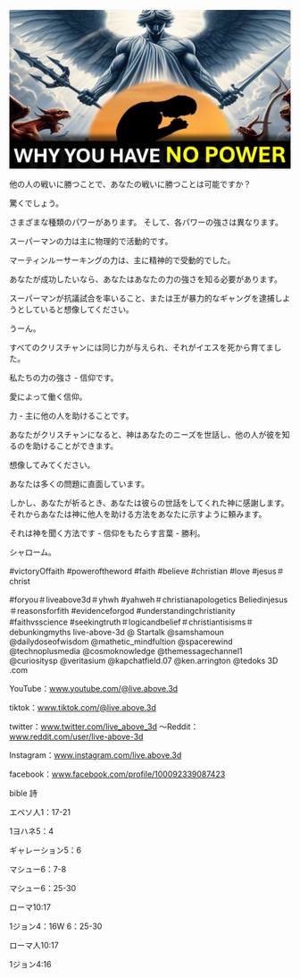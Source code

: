 ![Video cover image](../cover.jpg "cover photo")

他の人の戦いに勝つことで、あなたの戦いに勝つことは可能ですか？

驚くでしょう。

さまざまな種類のパワーがあります。 そして、各パワーの強さは異なります。

スーパーマンの力は主に物理的で活動的です。

マーティンルーサーキングの力は、主に精神的で受動的でした。

あなたが成功したいなら、あなたはあなたの力の強さを知る必要があります。

スーパーマンが抗議試合を率いること、または王が暴力的なギャングを逮捕しようとしていると想像してください。

うーん。

すべてのクリスチャンには同じ力が与えられ、それがイエスを死から育てました。

私たちの力の強さ - 信仰です。

愛によって働く信仰。

力 - 主に他の人を助けることです。

あなたがクリスチャンになると、神はあなたのニーズを世話し、他の人が彼を知るのを助けることができます。

想像してみてください。

あなたは多くの問題に直面しています。

しかし、あなたが祈るとき、あなたは彼らの世話をしてくれた神に感謝します。 それからあなたは神に他人を助ける方法をあなたに示すように頼みます。

それは神を聞く方法です - 信仰をもたらす言葉 - 勝利。

シャローム。


#victoryOffaith #poweroftheword #faith #believe #christian #love #jesus＃christ

#foryou＃liveabove3d＃yhwh #yahweh＃christianapologetics Beliedinjesus ＃reasonsforfith #evidenceforgod #understandingchristianity #faithvsscience #seekingtruth＃logicandbelief＃christiantisisms＃debunkingmyths live-above-3d @ Startalk @samshamoun @dailydoseofwisdom @mathetic_mindfultion @spacerewind @technoplusmedia @cosmoknowledge @themessagechannel1 @curiositysp @veritasium @kapchatfield.07 @ken.arrington @tedoks 3D .com

YouTube：www.youtube.com/@live.above.3d


tiktok：www.tiktok.com/@live.above.3d

twitter：www.twitter.com/live_above_3d  〜Reddit：www.reddit.com/user/live-above-3d

Instagram：www.instagram.com/live.above.3d

facebook：www.facebook.com/profile/100092339087423

bible 詩

エペソ人1：17-21

1ヨハネ5：4

ギャレーション5：6


マシュー6：7-8

マシュー6：25-30

ローマ10:17

1ジョン4：16W 6：25-30

ローマ人10:17

1ジョン4:16




